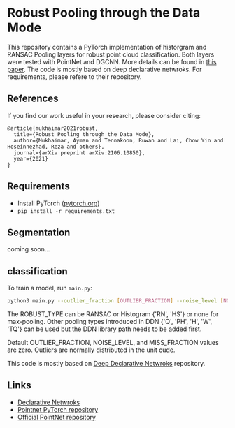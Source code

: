 # Robust Pooling through the Data Mode

This repository contains a PyTorch implementation of historgram and RANSAC Pooling layers for robust point cloud classification. Both layers were tested with PointNet and DGCNN. More details can be found in [this paper](https://arxiv.org/abs/2106.10850v1). The code is mostly based on deep declarative netwroks. For requirements, please refere to their repository. 

## References
If you find our work useful in your research, please consider citing:
```
@article{mukhaimar2021robust,
  title={Robust Pooling through the Data Mode},
  author={Mukhaimar, Ayman and Tennakoon, Ruwan and Lai, Chow Yin and Hoseinnezhad, Reza and others},
  journal={arXiv preprint arXiv:2106.10850},
  year={2021}
}
```


## Requirements

- Install PyTorch ([pytorch.org](http://pytorch.org))
- `pip install -r requirements.txt`

## Segmentation
coming soon...

## classification

To train a model, run `main.py`:

```bash
python3 main.py --outlier_fraction [OUTLIER_FRACTION] --noise_level [NOISE_LEVEL] --miss_fraction [MISS_FRACTION] --robust_type [ROBUST_TYPE]
```

The ROBUST_TYPE can be RANSAC or Histogram {'RN', 'HS'} or none for max-pooling. Other pooling types introduced in DDN {'Q', 'PH', 'H', 'W', 'TQ'} can be used but the DDN library path needs to be added first. 

Default OUTLIER_FRACTION, NOISE_LEVEL, and MISS_FRACTION values are zero. Outliers are normally distributed in the unit cude. 



This code is mostly based on [Deep Declarative Netwroks](https://github.com/anucvml/ddn/tree/master/apps/classification/pointcloud) repository.
## Links
- [Declarative Netwroks](https://github.com/anucvml/ddn/tree/master/apps/classification/pointcloud)
- [Pointnet PyTorch repository](https://github.com/yanx27/Pointnet_Pointnet2_pytorch/tree/31deedb10b85ec30178df57a6389b2f326f7c970)
- [Official PointNet repository](https://github.com/charlesq34/pointnet)
